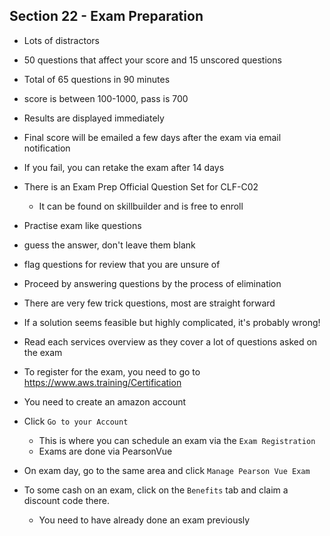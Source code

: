 ## Section 22 - Exam Preparation  

- Lots of distractors  
- 50 questions that affect your score and 15 unscored questions  
- Total of 65 questions in 90 minutes  
- score is between 100-1000, pass is 700  
- Results are displayed immediately  
- Final score will be emailed a few days after the exam via email notification  
- If you fail, you can retake the exam after 14 days  

- There is an Exam Prep Official Question Set for CLF-C02  
  - It can be found on skillbuilder and is free to enroll

- Practise exam like questions  
- guess the answer, don't leave them blank  
- flag questions for review that you are unsure of  

- Proceed by answering questions by the process of elimination  
- There are very few trick questions, most are straight forward  
- If a solution seems feasible but highly complicated, it's probably wrong!  

- Read each services overview as they cover a lot of questions asked on the exam  

- To register for the exam, you need to go to https://www.aws.training/Certification  
- You need to create an amazon account  
- Click `Go to your Account`  
  - This is where you can schedule an exam via the `Exam Registration`  
  - Exams are done via PearsonVue  
- On exam day, go to the same area and click `Manage Pearson Vue Exam`  

- To some cash on an exam, click on the `Benefits` tab and claim a discount code there.  
  - You need to have already done an exam previously  

